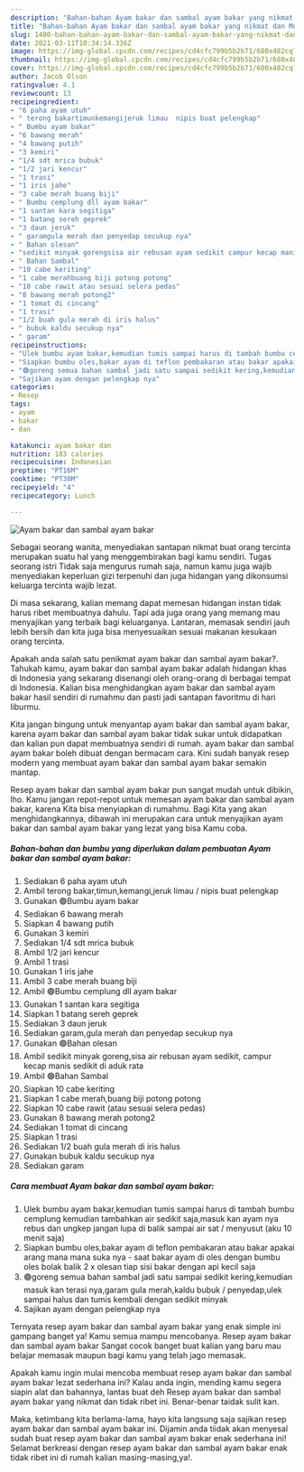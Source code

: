 ```yaml
---
description: "Bahan-bahan Ayam bakar dan sambal ayam bakar yang nikmat dan Mudah Dibuat"
title: "Bahan-bahan Ayam bakar dan sambal ayam bakar yang nikmat dan Mudah Dibuat"
slug: 1400-bahan-bahan-ayam-bakar-dan-sambal-ayam-bakar-yang-nikmat-dan-mudah-dibuat
date: 2021-03-11T10:34:14.336Z
image: https://img-global.cpcdn.com/recipes/cd4cfc799b5b2b71/680x482cq70/ayam-bakar-dan-sambal-ayam-bakar-foto-resep-utama.jpg
thumbnail: https://img-global.cpcdn.com/recipes/cd4cfc799b5b2b71/680x482cq70/ayam-bakar-dan-sambal-ayam-bakar-foto-resep-utama.jpg
cover: https://img-global.cpcdn.com/recipes/cd4cfc799b5b2b71/680x482cq70/ayam-bakar-dan-sambal-ayam-bakar-foto-resep-utama.jpg
author: Jacob Olson
ratingvalue: 4.1
reviewcount: 13
recipeingredient:
- "6 paha ayam utuh"
- " terong bakartimunkemangijeruk limau  nipis buat pelengkap"
- " Bumbu ayam bakar"
- "6 bawang merah"
- "4 bawang putih"
- "3 kemiri"
- "1/4 sdt mrica bubuk"
- "1/2 jari kencur"
- "1 trasi"
- "1 iris jahe"
- "3 cabe merah buang biji"
- " Bumbu cemplung dll ayam bakar"
- "1 santan kara segitiga"
- "1 batang sereh geprek"
- "3 daun jeruk"
- " garamgula merah dan penyedap secukup nya"
- " Bahan olesan"
- "sedikit minyak gorengsisa air rebusan ayam sedikit campur kecap manis sedikit di aduk rata"
- " Bahan Sambal"
- "10 cabe keriting"
- "1 cabe merahbuang biji potong potong"
- "10 cabe rawit atau sesuai selera pedas"
- "8 bawang merah potong2"
- "1 tomat di cincang"
- "1 trasi"
- "1/2 buah gula merah di iris halus"
- " bubuk kaldu secukup nya"
- " garam"
recipeinstructions:
- "Ulek bumbu ayam bakar,kemudian tumis sampai harus di tambah bumbu cemplung kemudian tambahkan air sedikit saja,masuk kan ayam nya rebus dan ungkep jangan lupa di balik sampai air sat / menyusut (aku 10 menit saja)"
- "Siapkan bumbu oles,bakar ayam di teflon pembakaran atau bakar apakai arang mana mana suka nya  saat bakar ayam di oles dengan bumbu oles bolak balik 2 x olesan tiap sisi bakar dengan api kecil saja"
- "🟢goreng semua bahan sambal jadi satu sampai sedikit kering,kemudian masuk kan terasi nya,garam gula merah,kaldu bubuk / penyedap,ulek sampai halus dan tumis kembali dengan sedikit minyak"
- "Sajikan ayam dengan pelengkap nya"
categories:
- Resep
tags:
- ayam
- bakar
- dan

katakunci: ayam bakar dan 
nutrition: 183 calories
recipecuisine: Indonesian
preptime: "PT16M"
cooktime: "PT30M"
recipeyield: "4"
recipecategory: Lunch

---
```



![Ayam bakar dan sambal ayam bakar](https://img-global.cpcdn.com/recipes/cd4cfc799b5b2b71/680x482cq70/ayam-bakar-dan-sambal-ayam-bakar-foto-resep-utama.jpg)

Sebagai seorang wanita, menyediakan santapan nikmat buat orang tercinta merupakan suatu hal yang menggembirakan bagi kamu sendiri. Tugas seorang istri Tidak saja mengurus rumah saja, namun kamu juga wajib menyediakan keperluan gizi terpenuhi dan juga hidangan yang dikonsumsi keluarga tercinta wajib lezat.

Di masa  sekarang, kalian memang dapat memesan hidangan instan tidak harus ribet membuatnya dahulu. Tapi ada juga orang yang memang mau menyajikan yang terbaik bagi keluarganya. Lantaran, memasak sendiri jauh lebih bersih dan kita juga bisa menyesuaikan sesuai makanan kesukaan orang tercinta. 



Apakah anda salah satu penikmat ayam bakar dan sambal ayam bakar?. Tahukah kamu, ayam bakar dan sambal ayam bakar adalah hidangan khas di Indonesia yang sekarang disenangi oleh orang-orang di berbagai tempat di Indonesia. Kalian bisa menghidangkan ayam bakar dan sambal ayam bakar hasil sendiri di rumahmu dan pasti jadi santapan favoritmu di hari liburmu.

Kita jangan bingung untuk menyantap ayam bakar dan sambal ayam bakar, karena ayam bakar dan sambal ayam bakar tidak sukar untuk didapatkan dan kalian pun dapat membuatnya sendiri di rumah. ayam bakar dan sambal ayam bakar boleh dibuat dengan bermacam cara. Kini sudah banyak resep modern yang membuat ayam bakar dan sambal ayam bakar semakin mantap.

Resep ayam bakar dan sambal ayam bakar pun sangat mudah untuk dibikin, lho. Kamu jangan repot-repot untuk memesan ayam bakar dan sambal ayam bakar, karena Kita bisa menyiapkan di rumahmu. Bagi Kita yang akan menghidangkannya, dibawah ini merupakan cara untuk menyajikan ayam bakar dan sambal ayam bakar yang lezat yang bisa Kamu coba.

<!--inarticleads1-->

##### Bahan-bahan dan bumbu yang diperlukan dalam pembuatan Ayam bakar dan sambal ayam bakar:

1. Sediakan 6 paha ayam utuh
1. Ambil  terong bakar,timun,kemangi,jeruk limau / nipis buat pelengkap
1. Gunakan  🟢Bumbu ayam bakar
1. Sediakan 6 bawang merah
1. Siapkan 4 bawang putih
1. Gunakan 3 kemiri
1. Sediakan 1/4 sdt mrica bubuk
1. Ambil 1/2 jari kencur
1. Ambil 1 trasi
1. Gunakan 1 iris jahe
1. Ambil 3 cabe merah buang biji
1. Ambil  🟢Bumbu cemplung dll ayam bakar
1. Gunakan 1 santan kara segitiga
1. Siapkan 1 batang sereh geprek
1. Sediakan 3 daun jeruk
1. Sediakan  garam,gula merah dan penyedap secukup nya
1. Gunakan  🟢Bahan olesan
1. Ambil sedikit minyak goreng,sisa air rebusan ayam sedikit, campur kecap manis sedikit di aduk rata
1. Ambil  🟢Bahan Sambal
1. Siapkan 10 cabe keriting
1. Siapkan 1 cabe merah,buang biji potong potong
1. Siapkan 10 cabe rawit (atau sesuai selera pedas)
1. Gunakan 8 bawang merah potong2
1. Sediakan 1 tomat di cincang
1. Siapkan 1 trasi
1. Sediakan 1/2 buah gula merah di iris halus
1. Gunakan  bubuk kaldu secukup nya
1. Sediakan  garam




<!--inarticleads2-->

##### Cara membuat Ayam bakar dan sambal ayam bakar:

1. Ulek bumbu ayam bakar,kemudian tumis sampai harus di tambah bumbu cemplung kemudian tambahkan air sedikit saja,masuk kan ayam nya rebus dan ungkep jangan lupa di balik sampai air sat / menyusut (aku 10 menit saja)
1. Siapkan bumbu oles,bakar ayam di teflon pembakaran atau bakar apakai arang mana mana suka nya  - saat bakar ayam di oles dengan bumbu oles bolak balik 2 x olesan tiap sisi bakar dengan api kecil saja
1. 🟢goreng semua bahan sambal jadi satu sampai sedikit kering,kemudian masuk kan terasi nya,garam gula merah,kaldu bubuk / penyedap,ulek sampai halus dan tumis kembali dengan sedikit minyak
1. Sajikan ayam dengan pelengkap nya




Ternyata resep ayam bakar dan sambal ayam bakar yang enak simple ini gampang banget ya! Kamu semua mampu mencobanya. Resep ayam bakar dan sambal ayam bakar Sangat cocok banget buat kalian yang baru mau belajar memasak maupun bagi kamu yang telah jago memasak.

Apakah kamu ingin mulai mencoba membuat resep ayam bakar dan sambal ayam bakar lezat sederhana ini? Kalau anda ingin, mending kamu segera siapin alat dan bahannya, lantas buat deh Resep ayam bakar dan sambal ayam bakar yang nikmat dan tidak ribet ini. Benar-benar taidak sulit kan. 

Maka, ketimbang kita berlama-lama, hayo kita langsung saja sajikan resep ayam bakar dan sambal ayam bakar ini. Dijamin anda tiidak akan menyesal sudah buat resep ayam bakar dan sambal ayam bakar enak sederhana ini! Selamat berkreasi dengan resep ayam bakar dan sambal ayam bakar enak tidak ribet ini di rumah kalian masing-masing,ya!.

